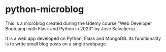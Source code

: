 # python-microblog

This is a microblog created during the Udemy course "Web Developer Bootcamp with Flask and Python in 2023" by Jose Salvatierra.

It is a web app developed on Python, Flask and MongoDB. Its functionality is to write small blog posts on a single webpage.
